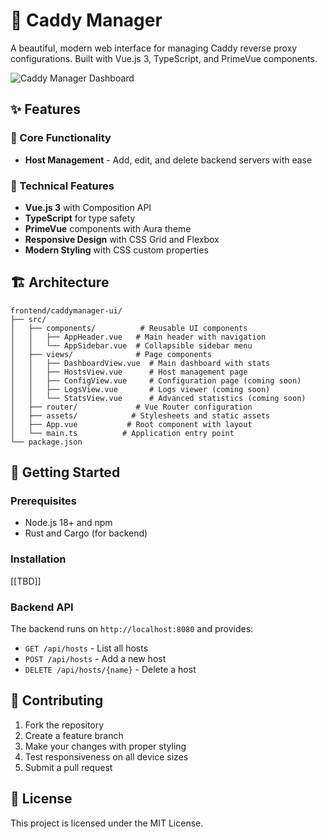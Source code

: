# 🚀 Caddy Manager

A beautiful, modern web interface for managing Caddy reverse proxy configurations. Built with Vue.js 3, TypeScript, and PrimeVue components.

![Caddy Manager Dashboard](https://via.placeholder.com/800x400?text=Caddy+Manager+Dashboard)

## ✨ Features

### 🎯 Core Functionality

- **Host Management** - Add, edit, and delete backend servers with ease

### 🔧 Technical Features

- **Vue.js 3** with Composition API
- **TypeScript** for type safety
- **PrimeVue** components with Aura theme
- **Responsive Design** with CSS Grid and Flexbox
- **Modern Styling** with CSS custom properties

## 🏗️ Architecture

```
frontend/caddymanager-ui/
├── src/
│   ├── components/          # Reusable UI components
│   │   ├── AppHeader.vue   # Main header with navigation
│   │   └── AppSidebar.vue  # Collapsible sidebar menu
│   ├── views/              # Page components
│   │   ├── DashboardView.vue  # Main dashboard with stats
│   │   ├── HostsView.vue      # Host management page
│   │   ├── ConfigView.vue     # Configuration page (coming soon)
│   │   ├── LogsView.vue       # Logs viewer (coming soon)
│   │   └── StatsView.vue      # Advanced statistics (coming soon)
│   ├── router/             # Vue Router configuration
│   ├── assets/            # Stylesheets and static assets
│   ├── App.vue           # Root component with layout
│   └── main.ts          # Application entry point
└── package.json
```

## 🚀 Getting Started

### Prerequisites

- Node.js 18+ and npm
- Rust and Cargo (for backend)

### Installation

[[TBD]]

### Backend API

The backend runs on `http://localhost:8080` and provides:

- `GET /api/hosts` - List all hosts
- `POST /api/hosts` - Add a new host
- `DELETE /api/hosts/{name}` - Delete a host

## 🤝 Contributing

1. Fork the repository
2. Create a feature branch
3. Make your changes with proper styling
4. Test responsiveness on all device sizes
5. Submit a pull request

## 📄 License

This project is licensed under the MIT License.
